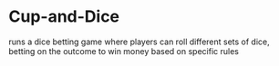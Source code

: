 # Cup-and-Dice
runs a dice betting game where players can roll different sets of dice, betting on the outcome to win money based on specific rules
